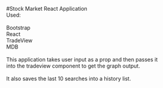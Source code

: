 #Stock Market React Application
<br>
Used:<br>
<br>
Bootstrap<br>
React<br>
TradeView<br>
MDB<br>
<br>
This application takes user input as a prop and then passes it <br>
into the tradeview component to get the graph output.<br>
<br>
It also saves the last 10 searches into a history list.